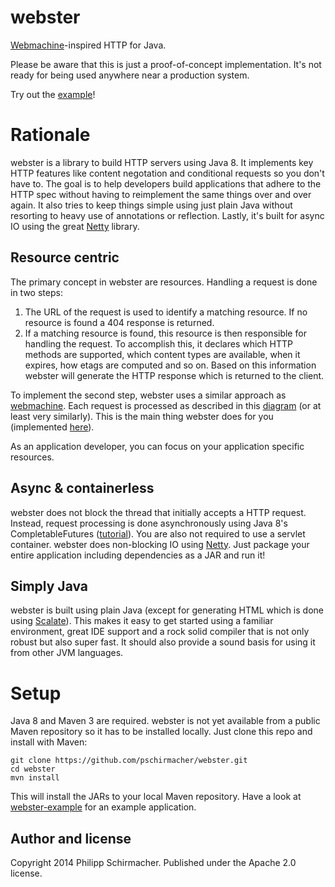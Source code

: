 webster
=======

[Webmachine](https://github.com/basho/webmachine/wiki)-inspired HTTP for Java.

Please be aware that this is just a proof-of-concept implementation. It's not ready for being used anywhere near
a production system.

Try out the [example](https://github.com/pschirmacher/webster-example)!

Rationale
=========

webster is a library to build HTTP servers using Java 8. It implements key HTTP features like content negotation and
conditional requests so you don't have to. The goal is to help developers build applications that adhere to the HTTP
spec without having to reimplement the same things over and over again. It also tries to keep things simple using just
plain Java without resorting to heavy use of annotations or reflection. Lastly, it's built for async IO using the
great [Netty](http://netty.io/) library.

Resource centric
----------------

The primary concept in webster are resources. Handling a request is done in two steps:

1.  The URL of the request is used to identify a matching resource. If no resource is found a 404 response is returned.
2.  If a matching resource is found, this resource is then responsible for handling the request. To accomplish this,
    it declares which HTTP methods are supported, which content types are available, when it expires, how etags are
    computed and so on. Based on this information webster will generate the HTTP response which is returned to the
    client.

To implement the second step, webster uses a similar approach as [webmachine](https://github.com/basho/webmachine/wiki). Each request is processed as described in 
this [diagram](https://github.com/basho/webmachine/wiki/Diagram) (or at least very similarly). This is the main thing
webster does for you (implemented [here](https://github.com/pschirmacher/webster/blob/master/webster-core/src/main/java/webster/decisions/DefaultFlow.java#L390)). 

As an application developer, you can focus on your application specific resources.

Async & containerless
-----------------------

webster does not block the thread that initially accepts a HTTP request. Instead, request processing is done
asynchronously using Java 8's CompletableFutures ([tutorial](http://www.nurkiewicz.com/2013/05/java-8-definitive-guide-to.html)). You are also
not required to use a servlet container. webster does non-blocking IO using [Netty](http://netty.io/). Just package your entire application
including dependencies as a JAR and run it!

Simply Java
-----------

webster is built using plain Java (except for generating HTML which is done using [Scalate](http://scalate.fusesource.org/documentation/index.html)).
This makes it easy to get started using a familiar environment, great IDE support and a rock solid compiler that is
not only robust but also super fast. It should also provide a sound basis for using it from other JVM languages.

Setup
=====

Java 8 and Maven 3 are required. webster is not yet available from a public Maven repository so it has to be installed
locally. Just clone this repo and install with Maven:

    git clone https://github.com/pschirmacher/webster.git
    cd webster
    mvn install

This will install the JARs to your local Maven repository. Have a look at [webster-example](https://github.com/pschirmacher/webster-example)
for an example application.

Author and license
------------------

Copyright 2014 Philipp Schirmacher. Published under the Apache 2.0 license.